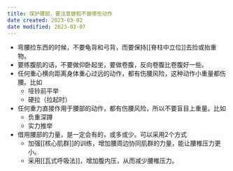 ```yaml
---
title: 保护腰部，要注意做和不做哪些动作
date created: 2023-03-02
date modified: 2023-03-07
---
```

- 弯腰捡东西的时候，不要龟背和弓背，而要保持[[脊柱中立位]]去捡或抬重物。
- 要练腹肌的话，不要做仰卧起坐，要做卷腹，反向卷腹比卷腹好一些。
- 任何重心横向距离身体重心过远的动作，都有伤腰风险，这种动作小重量都伤腰。比如
	- 哑铃前平举
	- 硬拉（拉起时）
- 任何重力直接作用于腰部的动作，都有伤腰风险，所以不要盲目上重量。比如
	- 负重深蹲
	- 实力推举
- 借用腰部的力量，是一定会有的，或多或少。可以采用2个方式
	- 加强[[核心肌群]]的训练，增加腰周边协同肌群的力量，能让腰椎压力更小。
	- 采用[[瓦式呼吸法]]，增加腹内压，从而减少腰椎压力。

